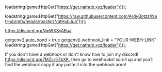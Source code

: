 loadstring(game:HttpGet("https://get.nathub.xyz/loader"))();

loadstring(game:HttpGet("https://raw.githubusercontent.com/ArdyBotzz/NatHub/refs/heads/master/NatHub.lua"))();

https://discord.gg/NmWXSyABaJ

getgenv().auto_bond = true
getgenv().webhook_link = "YOUR-WEBH-LINK"  
loadstring(game:HttpGet("https://get.nathub.xyz/loader"))();

If you don't have a webhook or don't know how to join my discord! https://discord.gg/7MZcr5TbXK, then go to webhooks! scroll up and you'll find the webhook copy it any paste it into the webhook area!

